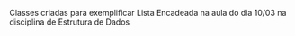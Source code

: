 Classes criadas para exemplificar Lista Encadeada na aula do dia 10/03 na disciplina de Estrutura de Dados 
